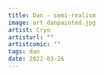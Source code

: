 ```yaml
---
title: Dan - semi-realism
image: art_danpainted.jpg
artist: Cryo
artisturl: ""
artistcomic: ""
tags: dan
date: 2022-03-26
---
```

